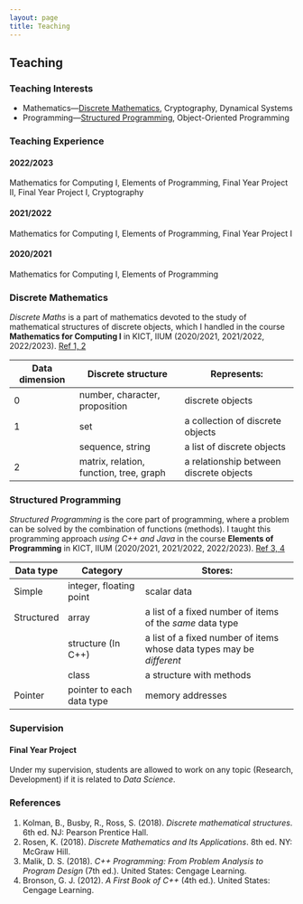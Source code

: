 ```yaml
---
layout: page
title: Teaching
---
```


## Teaching

### Teaching Interests
- Mathematics&mdash;[Discrete Mathematics](#discrete-mathematics), Cryptography, Dynamical Systems
- Programming&mdash;[Structured Programming](#structured-programming), Object-Oriented Programming

### Teaching Experience
#### 2022/2023
Mathematics for Computing I, Elements of Programming, Final Year Project II, Final Year Project I, Cryptography
#### 2021/2022
Mathematics for Computing I, Elements of Programming, Final Year Project I
#### 2020/2021
Mathematics for Computing I, Elements of Programming

### Discrete Mathematics
*Discrete Maths* is a part of mathematics devoted to the study of mathematical structures of discrete objects, which I handled in the course **Mathematics for Computing I** in KICT, IIUM (2020/2021, 2021/2022, 2022/2023). [Ref 1, 2](#references)

| Data dimension | Discrete structure | Represents: |
| --- | --- | --- |
| 0 | number, character, proposition | discrete objects |
| 1 | set | a collection of discrete objects |
|| sequence, string | a list of discrete objects |
| 2 | matrix, relation, function, tree, graph | a relationship between discrete objects |

### Structured Programming
*Structured Programming* is the core part of programming, where a problem can be solved by the combination of functions (methods). I taught this programming approach *using C++ and Java* in the course **Elements of Programming** in KICT, IIUM (2020/2021, 2021/2022, 2022/2023). [Ref 3, 4](#references)

| Data type | Category | Stores: |
| --- | --- | --- |
| Simple | integer, floating point | scalar data |
| Structured | array | a list of a fixed number of items of the *same* data type |
|| structure (In C++) | a list of a fixed number of items whose data types may be *different* |
|| class | a structure with methods
| Pointer | pointer to each data type | memory addresses |

### Supervision
#### Final Year Project
Under my supervision, students are allowed to work on any topic (Research, Development) if it is related to *Data Science*.

### References
1. Kolman, B., Busby, R., Ross, S. (2018). *Discrete mathematical structures*. 6th ed. NJ: Pearson Prentice Hall.
2. Rosen, K. (2018). *Discrete Mathematics and Its Applications*. 8th ed. NY: McGraw Hill.
3. Malik, D. S. (2018). *C++ Programming: From Problem Analysis to Program Design* (7th ed.). United States: Cengage Learning.
4. Bronson, G. J. (2012). *A First Book of C++* (4th ed.). United States: Cengage Learning.
